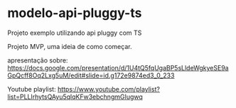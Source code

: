 # modelo-api-pluggy-ts

Projeto exemplo utilizando api pluggy com TS

Projeto MVP, uma ideia de como começar.

apresentação sobre: https://docs.google.com/presentation/d/1U4tQ5fqUgaBP5sLldeWgkyeSE9aGpQcff8Oq2Lxg5uM/edit#slide=id.g172e9874ed3_0_233


Youtube playlist: https://www.youtube.com/playlist?list=PLLlrhytsQAyu5qlqKFw3ebchngmGIugwq
